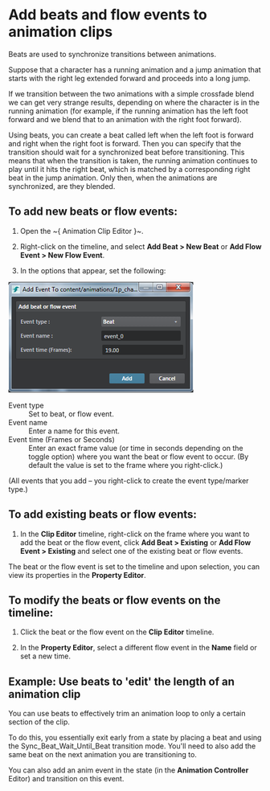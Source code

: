 # Add beats and flow events to animation clips

Beats are used to synchronize transitions between animations.

Suppose that a character has a running animation and a jump animation that starts with the right leg extended forward and proceeds into a long jump.

If we transition between the two animations with a simple crossfade blend we can get very strange results, depending on where the character is in the running animation (for example, if the running animation has the left foot forward and we blend that to an animation with the right foot forward).

Using beats, you can create a beat called left when the left foot is forward and right when the right foot is forward. Then you can specify that the transition should wait for a synchronized beat before transitioning. This means that when the transition is taken, the running animation continues to play until it hits the right beat, which is matched by a corresponding right beat in the jump animation. Only then, when the animations are synchronized, are they blended.


## To add new beats or flow events:

1. Open the ~{ Animation Clip Editor }~.

2. Right-click on the timeline, and select **Add Beat > New Beat** or **Add Flow Event > New Flow Event**.

3. In the options that appear, set the following:

  ![Add Event options](../images/addBeatTrigger_options.png)

  <dl>

  <dt>Event type</dt>

  <dd>Set to beat, or flow event.</dd>

  <dt>Event name<dt>

  <dd>Enter a name for this event.</dd>

  <dt>Event time (Frames or Seconds)</dt>

  <dd>Enter an exact frame value (or time in seconds depending on the toggle option) where you want the beat or flow event to occur. (By default the value is set to the frame where you right-click.)</dd>

  </dl>

(All events that you add – you right-click to create the event type/marker type.)

## To add existing beats or flow events:

1. In the **Clip Editor** timeline, right-click on the frame where you want to add the beat or the flow event, click **Add Beat > Existing** or  **Add Flow Event > Existing** and select one of the existing beat or flow events.

  The beat or the flow event is set to the timeline and upon selection, you can view its properties in the **Property Editor**.

## To modify the beats or flow events on the timeline:

1. Click the beat or the flow event on the **Clip Editor** timeline.

2. In the **Property Editor**, select a different flow event in the **Name** field or set a new time.

## Example: Use beats to 'edit' the length of an animation clip

You can use beats to effectively trim an animation loop to only a certain section of the clip.

To do this, you essentially exit early from a state by placing a beat and using the Sync_Beat_Wait_Until_Beat transition mode. You'll need to also add the same beat on the next animation you are transitioning to.

You can also add an anim event in the state (in the **Animation Controller** Editor) and transition on this event.
